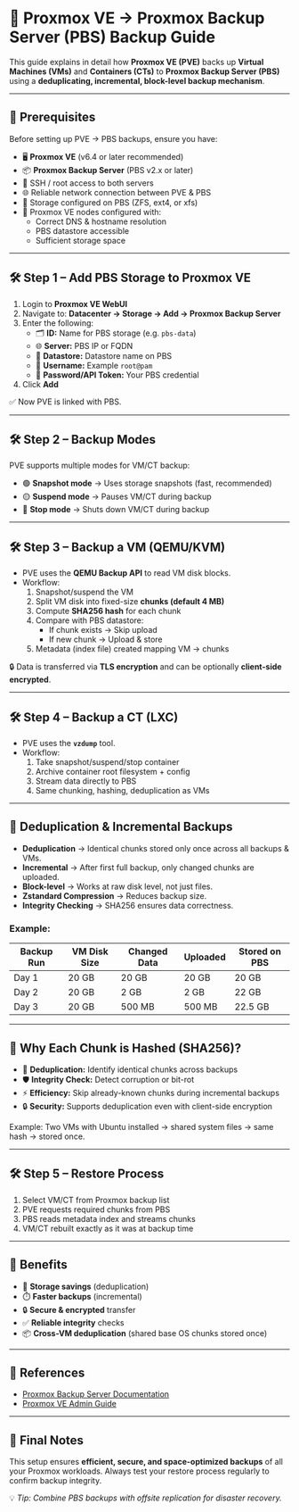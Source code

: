 # 🚀 Proxmox VE → Proxmox Backup Server (PBS) Backup Guide

This guide explains in detail how **Proxmox VE (PVE)** backs up **Virtual Machines (VMs)** and **Containers (CTs)** to **Proxmox Backup Server (PBS)** using a **deduplicating, incremental, block-level backup mechanism**.

---

## 📌 Prerequisites

Before setting up PVE → PBS backups, ensure you have:

- 🖥️ **Proxmox VE** (v6.4 or later recommended)
- 📦 **Proxmox Backup Server** (PBS v2.x or later)
- 🔑 SSH / root access to both servers
- 🌐 Reliable network connection between PVE & PBS
- 💾 Storage configured on PBS (ZFS, ext4, or xfs)
- 🧰 Proxmox VE nodes configured with:
  - Correct DNS & hostname resolution
  - PBS datastore accessible
  - Sufficient storage space

---

## 🛠️ Step 1 – Add PBS Storage to Proxmox VE

1. Login to **Proxmox VE WebUI**
2. Navigate to: **Datacenter → Storage → Add → Proxmox Backup Server**
3. Enter the following:
   - 🗂️ **ID:** Name for PBS storage (e.g. `pbs-data`)
   - 🌐 **Server:** PBS IP or FQDN
   - 📂 **Datastore:** Datastore name on PBS
   - 🔑 **Username:** Example `root@pam`
   - 🔐 **Password/API Token:** Your PBS credential
4. Click **Add**

✅ Now PVE is linked with PBS.

---

## 🛠️ Step 2 – Backup Modes

PVE supports multiple modes for VM/CT backup:

- 🟢 **Snapshot mode** → Uses storage snapshots (fast, recommended)
- 🟡 **Suspend mode** → Pauses VM/CT during backup
- 🔴 **Stop mode** → Shuts down VM/CT during backup

---

## 🛠️ Step 3 – Backup a VM (QEMU/KVM)

- PVE uses the **QEMU Backup API** to read VM disk blocks.
- Workflow:
  1. Snapshot/suspend the VM
  2. Split VM disk into fixed-size **chunks (default 4 MB)**
  3. Compute **SHA256 hash** for each chunk
  4. Compare with PBS datastore:
     - If chunk exists → Skip upload
     - If new chunk → Upload & store
  5. Metadata (index file) created mapping VM → chunks

🔒 Data is transferred via **TLS encryption** and can be optionally **client-side encrypted**.

---

## 🛠️ Step 4 – Backup a CT (LXC)

- PVE uses the **`vzdump`** tool.
- Workflow:
  1. Take snapshot/suspend/stop container
  2. Archive container root filesystem + config
  3. Stream data directly to PBS
  4. Same chunking, hashing, deduplication as VMs

---

## 🔄 Deduplication & Incremental Backups

- **Deduplication** → Identical chunks stored only once across all backups & VMs.
- **Incremental** → After first full backup, only changed chunks are uploaded.
- **Block-level** → Works at raw disk level, not just files.
- **Zstandard Compression** → Reduces backup size.
- **Integrity Checking** → SHA256 ensures data correctness.

### Example:

| Backup Run | VM Disk Size | Changed Data | Uploaded | Stored on PBS |
|------------|--------------|--------------|----------|---------------|
| Day 1      | 20 GB        | 20 GB        | 20 GB    | 20 GB         |
| Day 2      | 20 GB        | 2 GB         | 2 GB     | 22 GB         |
| Day 3      | 20 GB        | 500 MB       | 500 MB   | 22.5 GB       |

---

## 🔑 Why Each Chunk is Hashed (SHA256)?

- 🧩 **Deduplication:** Identify identical chunks across backups
- 🛡️ **Integrity Check:** Detect corruption or bit-rot
- ⚡ **Efficiency:** Skip already-known chunks during incremental backups
- 🔒 **Security:** Supports deduplication even with client-side encryption

Example: Two VMs with Ubuntu installed → shared system files → same hash → stored once.

---

## 🛠️ Step 5 – Restore Process

1. Select VM/CT from Proxmox backup list
2. PVE requests required chunks from PBS
3. PBS reads metadata index and streams chunks
4. VM/CT rebuilt exactly as it was at backup time

---

## 🎯 Benefits

- 💾 **Storage savings** (deduplication)
- ⏱️ **Faster backups** (incremental)
- 🔒 **Secure & encrypted** transfer
- ✅ **Reliable integrity** checks
- 📦 **Cross-VM deduplication** (shared base OS chunks stored once)

---

## 📖 References

- [Proxmox Backup Server Documentation](https://pbs.proxmox.com/docs/)
- [Proxmox VE Admin Guide](https://pve.proxmox.com/pve-docs/)

---

## 🏁 Final Notes

This setup ensures **efficient, secure, and space-optimized backups** of all your Proxmox workloads. Always test your restore process regularly to confirm backup integrity.

💡 *Tip: Combine PBS backups with offsite replication for disaster recovery.*

